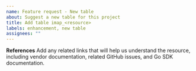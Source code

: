 ```yaml
---
name: Feature request - New table
about: Suggest a new table for this project
title: Add table imap_<resource>
labels: enhancement, new table
assignees: ""
---
```


**References**
Add any related links that will help us understand the resource, including vendor documentation, related GitHub issues, and Go SDK documentation.
